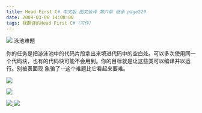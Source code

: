 ```yaml
---
title: Head First C# 中文版 图文皆译 第六章 继承 page229
date: 2009-03-06 14:08:00
tags: 我翻译的Head First C#（习作）
---
```

![](https://p-blog.csdn.net/images/p_blog_csdn_net/cuipengfei1/EntryImages/20090306/2009-03-06_14-00-03.jpg) 泳池难题

你的任务是把游泳池中的代码片段拿出来填进代码中的空白处。可以多次使用同一个代码块，也有的代码块可能不会用到。你的目标就是让这些类可以编译并以运行。别被表面现
象骗了--这个难题比它看起来要难。

![](https://p-blog.csdn.net/images/p_blog_csdn_net/cuipengfei1/EntryImages/20090306/2009-03-06_14-04-01.jpg)

![](https://p-blog.csdn.net/images/p_blog_csdn_net/cuipengfei1/EntryImages/20090306/2009-03-06_14-05-22.jpg)  



[ ![](https://profile.csdnimg.cn/5/2/5/3_cuipengfei1)
![](https://g.csdnimg.cn/static/user-reg-year/1x/11.png)
](https://blog.csdn.net/cuipengfei1)





